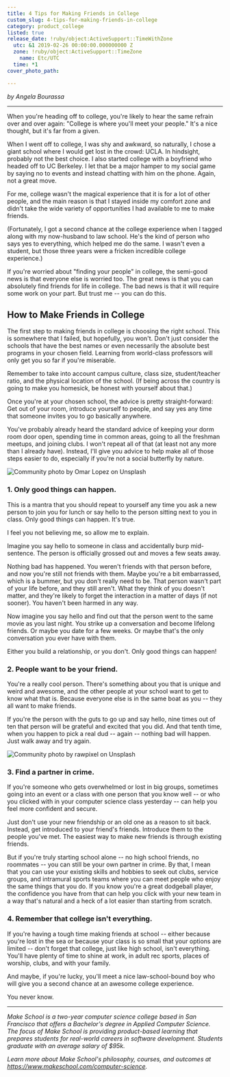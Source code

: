 ```yaml
---
title: 4 Tips for Making Friends in College
custom_slug: 4-tips-for-making-friends-in-college
category: product_college
listed: true
release_date: !ruby/object:ActiveSupport::TimeWithZone
  utc: &1 2019-02-26 00:00:00.000000000 Z
  zone: !ruby/object:ActiveSupport::TimeZone
    name: Etc/UTC
  time: *1
cover_photo_path: 

---
```

_by Angela Bourassa_

---

When you're heading off to college, you're likely to hear the same refrain over and over again: "College is where you'll meet your people." It's a nice thought, but it's far from a given.

When I went off to college, I was shy and awkward, so naturally, I chose a giant school where I would get lost in the crowd: UCLA. In hindsight, probably not the best choice. I also started college with a boyfriend who headed off to UC Berkeley. I let that be a major hamper to my social game by saying no to events and instead chatting with him on the phone. Again, not a great move.

For me, college wasn't the magical experience that it is for a lot of other people, and the main reason is that I stayed inside my comfort zone and didn't take the wide variety of opportunities I had available to me to make friends.

(Fortunately, I got a second chance at the college experience when I tagged along with my now-husband to law school. He's the kind of person who says yes to everything, which helped me do the same. I wasn't even a student, but those three years were a fricken incredible college experience.)

If you're worried about "finding your people" in college, the semi-good news is that everyone else is worried too. The great news is that you can absolutely find friends for life in college. The bad news is that it will require some work on your part. But trust me -- you can do this.

## How to Make Friends in College

The first step to making friends in college is choosing the right school. This is somewhere that I failed, but hopefully, you won't. Don't just consider the schools that have the best names or even necessarily the absolute best programs in your chosen field. Learning from world-class professors will only get you so far if you're miserable.

Remember to take into account campus culture, class size, student/teacher ratio, and the physical location of the school. (If being across the country is going to make you homesick, be honest with yourself about that.)

Once you're at your chosen school, the advice is pretty straight-forward: Get out of your room, introduce yourself to people, and say yes any time that someone invites you to go basically anywhere.

You've probably already heard the standard advice of keeping your dorm room door open, spending time in common areas, going to all the freshman meetups, and joining clubs. I won't repeat all of that (at least not any more than I already have). Instead, I'll give you advice to help make all of those steps easier to do, especially if you're not a social butterfly by nature.

![Community photo by Omar Lopez on Unsplash](https://res.cloudinary.com/makeschool/image/upload/v1551218251/Blog/community-body-1-modified-omar-lopez-742113-unsplash.jpg "Community photo by Omar Lopez on Unsplash")

### 1. Only good things can happen.

This is a mantra that you should repeat to yourself any time you ask a new person to join you for lunch or say hello to the person sitting next to you in class. Only good things can happen. It's true.

I feel you not believing me, so allow me to explain.

Imagine you say hello to someone in class and accidentally burp mid-sentence. The person is officially grossed out and moves a few seats away.

Nothing bad has happened. You weren't friends with that person before, and now you're still not friends with them. Maybe you're a bit embarrassed, which is a bummer, but you don't really need to be. That person wasn't part of your life before, and they still aren't. What they think of you doesn't matter, and they're likely to forget the interaction in a matter of days (if not sooner). You haven't been harmed in any way.

Now imagine you say hello and find out that the person went to the same movie as you last night. You strike up a conversation and become lifelong friends. Or maybe you date for a few weeks. Or maybe that's the only conversation you ever have with them.

Either you build a relationship, or you don't. Only good things can happen!

### 2. People want to be your friend.

You're a really cool person. There's something about you that is unique and weird and awesome, and the other people at your school want to get to know what that is. Because everyone else is in the same boat as you -- they all want to make friends.

If you're the person with the guts to go up and say hello, nine times out of ten that person will be grateful and excited that you did. And that tenth time, when you happen to pick a real dud -- again -- nothing bad will happen. Just walk away and try again.

![Community photo by rawpixel on Unsplash](https://res.cloudinary.com/makeschool/image/upload/v1551218251/Blog/community-body-2-modified-rawpixel-788597-unsplash.jpg "Community photo by rawpixel on Unsplash")

### 3. Find a partner in crime.

If you're someone who gets overwhelmed or lost in big groups, sometimes going into an event or a class with one person that you know well -- or who you clicked with in your computer science class yesterday -- can help you feel more confident and secure.

Just don't use your new friendship or an old one as a reason to sit back. Instead, get introduced to your friend's friends. Introduce them to the people you've met. The easiest way to make new friends is through existing friends.

But if you're truly starting school alone -- no high school friends, no roommates -- you can still be your own partner in crime. By that, I mean that you can use your existing skills and hobbies to seek out clubs, service groups, and intramural sports teams where you can meet people who enjoy the same things that you do. If you know you're a great dodgeball player, the confidence you have from that can help you click with your new team in a way that's natural and a heck of a lot easier than starting from scratch.

### 4. Remember that college isn't everything.

If you're having a tough time making friends at school -- either because you're lost in the sea or because your class is so small that your options are limited -- don't forget that college, just like high school, isn't everything. You'll have plenty of time to shine at work, in adult rec sports, places of worship, clubs, and with your family.

And maybe, if you're lucky, you'll meet a nice law-school-bound boy who will give you a second chance at an awesome college experience.

You never know.

---

_Make School is a two-year computer science college based in San Francisco that offers a Bachelor's degree in Applied Computer Science. The focus of Make School is providing product-based learning that prepares students for real-world careers in software development. Students graduate with an average salary of $95k._

_Learn more about Make School's philosophy, courses, and outcomes at https://www.makeschool.com/computer-science._